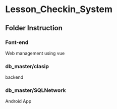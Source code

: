 # Lesson_Checkin_System
## Folder Instruction
### Font-end
Web management using vue
### db_master/clasip
backend
### db_master/SQLNetwork
Android App
